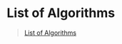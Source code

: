 # List of Algorithms

[list]: <https://en.wikipedia.org/wiki/List_of_algorithms>

> [List of Algorithms][list]
